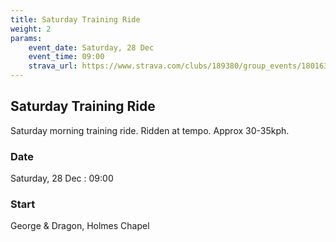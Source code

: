 ```yaml
---
title: Saturday Training Ride
weight: 2
params:
    event_date: Saturday, 28 Dec
    event_time: 09:00
    strava_url: https://www.strava.com/clubs/189380/group_events/1801637
---
```


## Saturday Training Ride 

Saturday morning training ride. Ridden at tempo. Approx 30-35kph.

### Date

Saturday, 28 Dec : 09:00

### Start

George &amp; Dragon, Holmes Chapel


